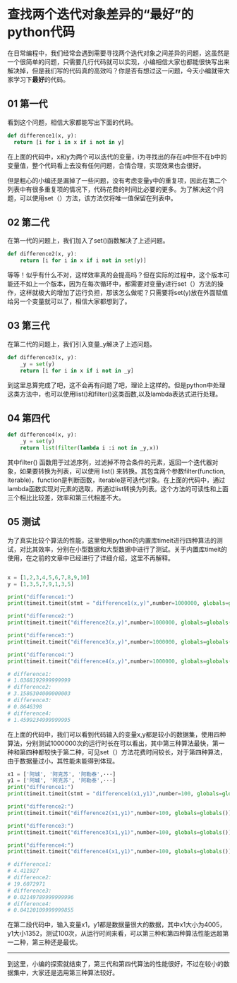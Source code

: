 # 查找两个迭代对象差异的“最好”的python代码

在日常编程中，我们经常会遇到需要寻找两个迭代对象之间差异的问题，这虽然是一个很简单的问题，只需要几行代码就可以实现，小编相信大家也都能很快写出来解决掉，但是我们写的代码真的高效吗？你是否有想过这一问题，今天小编就带大家学习下**最好**的代码。

## 01 第一代
看到这个问题，相信大家都能写出下面的代码。

```python
def difference1(x, y):
  return [i for i in x if i not in y]
```
在上面的代码中，x和y为两个可以迭代的变量，i为寻找出的存在a中但不在b中的变量值，整个代码看上去没有任何问题，合情合理，实现效果也会很好。

但是粗心的小编还是漏掉了一些问题，没有考虑变量y中的重复项，因此在第二个列表中有很多重复项的情况下，代码花费的时间比必要的更多。为了解决这个问题，可以使用set（）方法，该方法仅将唯一值保留在列表中。
## 02 第二代
在第一代的问题上，我们加入了set()函数解决了上述问题。
```python
def difference2(x, y):
    return [i for i in x if i not in set(y)]
```
等等！似乎有什么不对，这样效率真的会提高吗？但在实际的过程中，这个版本可能还不如上一个版本，因为在每次循环中，都需要对变量y进行set（）方法的操作，这样就极大的增加了运行负担，那该怎么做呢？只需要将set(y)放在外面赋值给另一个变量就可以了，相信大家都想到了。
## 03 第三代
在第二代的问题上，我们引入变量_y解决了上述问题。
```python
def difference3(x, y):
    _y = set(y)
    return [i for i in x if i not in _y]
```
到这里总算完成了吧，这不会再有问题了吧，理论上这样的。但是python中处理这类方法中，也可以使用list()和filter()这类函数,以及lambda表达式进行处理。

## 04 第四代
```python
def difference4(x, y):
    _y = set(y)
    return list(filter(lambda i :i not in _y,x))
```
其中filter() 函数用于过滤序列，过滤掉不符合条件的元素，返回一个迭代器对象，如果要转换为列表，可以使用 list() 来转换。其包含两个参数filter(function, iterable)，function是判断函数，iterable是可迭代对象。在上面的代码中，通过lambda函数实现对元素的选取，再通过list转换为列表。这个方法的可读性和上面三个相比比较差，效率和第三代相差不大。

## 05 测试
为了真实比较个算法的性能，这里使用python的内置库timeit进行四种算法的测试，对比其效率，分别在小型数据和大型数据中进行了测试。关于内置库timeit的使用，在之前的文章中已经进行了详细介绍，这里不再解释。

```python

x = [1,2,3,4,5,6,7,8,9,10]
y = [1,3,5,7,9,1,3,5]

print("difference1:")
print(timeit.timeit(stmt = "difference1(x,y)",number=1000000, globals=globals()))

print("difference2:")
print(timeit.timeit("difference2(x,y)",number=1000000, globals=globals()))

print("difference3:")
print(timeit.timeit("difference3(x,y)",number=1000000, globals=globals()))

print("difference4:")
print(timeit.timeit("difference4(x,y)",number=1000000, globals=globals()))

# difference1:
# 1.0368192999999999
# difference2:
# 3.1586304000000003
# difference3:
# 0.8646398
# difference4:
# 1.4599234999999995
```
在上面的代码中，我们可以看到代码输入的变量x,y都是较小的数据集，使用四种算法，分别测试1000000次的运行时长在可以看出，其中第三种算法最快，第一种和第四种都较快于第二种，可见set（）方法花费时间较长，对于第四种算法，由于数据量过小，其性能未能得到体现。
```python
x1 = ['阿城', '阿克苏', '阿勒泰',···]
y1 = ['阿城', '阿克苏', '阿勒泰',···]
print("difference1:")
print(timeit.timeit(stmt = "difference1(x1,y1)",number=100, globals=globals()))

print("difference2:")
print(timeit.timeit("difference2(x1,y1)",number=100, globals=globals()))

print("difference3:")
print(timeit.timeit("difference3(x1,y1)",number=100, globals=globals()))

print("difference4:")
print(timeit.timeit("difference4(x1,y1)",number=100, globals=globals()))

# difference1:
# 4.411927
# difference2:
# 19.6072971
# difference3:
# 0.02149789999999996
# difference4:
# 0.04120109999999855
```

在第二段代码中，输入变量x1，y1都是数据量很大的数据，其中x1大小为4005，y1大小1352，测试100次，从运行时间来看，可以第三种和第四种算法性能远超第一二种，第三种还是最优。

***
到这里，小编的探索就结束了，第三代和第四代算法的性能很好，不过在较小的数据集中，大家还是选用第三种算法较好。